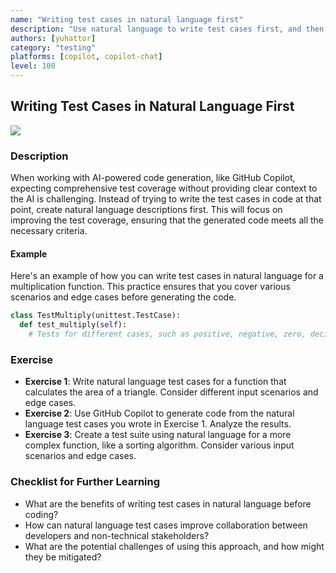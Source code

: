 ```yaml
---
name: "Writing test cases in natural language first"
description: "Use natural language to write test cases first, and then use GitHub Copilot to generate code to improve test coverage."
authors: [yuhattor] 
category: "testing"
platforms: [copilot, copilot-chat]
level: 100
---
```


## Writing Test Cases in Natural Language First

<img src="https://img.shields.io/badge/Lv1-Early_Stage_Pattern-blue">

### Description

When working with AI-powered code generation, like GitHub Copilot, expecting comprehensive test coverage without providing clear context to the AI is challenging. Instead of trying to write the test cases in code at that point, create natural language descriptions first. This will focus on improving the test coverage, ensuring that the generated code meets all the necessary criteria.

#### Example

Here's an example of how you can write test cases in natural language for a multiplication function. This practice ensures that you cover various scenarios and edge cases before generating the code.

```py
class TestMultiply(unittest.TestCase):
  def test_multiply(self): 
    # Tests for different cases, such as positive, negative, zero, decimal, and non-integer inputs
```

### Exercise

- **Exercise 1**: Write natural language test cases for a function that calculates the area of a triangle. Consider different input scenarios and edge cases.
- **Exercise 2**: Use GitHub Copilot to generate code from the natural language test cases you wrote in Exercise 1. Analyze the results.
- **Exercise 3**: Create a test suite using natural language for a more complex function, like a sorting algorithm. Consider various input scenarios and edge cases.

### Checklist for Further Learning

- What are the benefits of writing test cases in natural language before coding?
- How can natural language test cases improve collaboration between developers and non-technical stakeholders?
- What are the potential challenges of using this approach, and how might they be mitigated?
